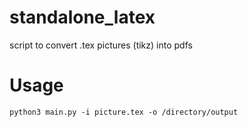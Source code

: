 # standalone_latex
script to convert .tex pictures (tikz) into pdfs

# Usage
```
python3 main.py -i picture.tex -o /directory/output
```
